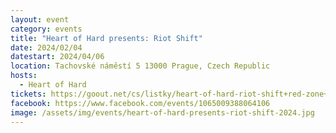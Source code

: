 ```yaml
---
layout: event
category: events
title: "Heart of Hard presents: Riot Shift"
date: 2024/02/04
datestart: 2024/04/06
location: Tachovské náměstí 5 13000 Prague, Czech Republic
hosts:
  - Heart of Hard
tickets: https://goout.net/cs/listky/heart-of-hard-riot-shift+red-zone+dalsi/olpw/
facebook: https://www.facebook.com/events/1065009388064106
image: /assets/img/events/heart-of-hard-presents-riot-shift-2024.jpg
---
```

